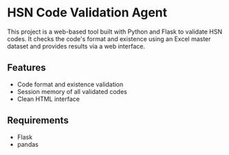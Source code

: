 # HSN Code Validation Agent

This project is a web-based tool built with Python and Flask to validate HSN codes. It checks the code's format and existence using an Excel master dataset and provides results via a web interface.

## Features
- Code format and existence validation
- Session memory of all validated codes
- Clean HTML interface

## Requirements
- Flask
- pandas
